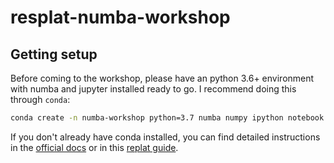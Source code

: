 # resplat-numba-workshop

## Getting setup

Before coming to the workshop, please have an python 3.6+ environment with numba and jupyter installed ready to go. I recommend doing this through `conda`:

```sh
conda create -n numba-workshop python=3.7 numba numpy ipython notebook pandas seaborn
```

If you don't already have conda installed, you can find detailed instructions in the [official docs](https://docs.conda.io/projects/conda/en/latest/user-guide/install/index.html) or in this [replat guide](https://github.com/resbaz/Sept2017_PandasWorkshop/blob/master/Python_installation.md).
